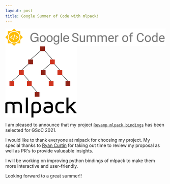 ```yaml
---
layout: post
title: Google Summer of Code with mlpack!
---
```


<img align = "center" src = "/assets/GSoC_logo.png">
<img align = "center" src = "/assets/mlpack_logo.png">


I am pleased to announce that my project [`Revamp mlpack bindings`](https://summerofcode.withgoogle.com/projects/#6422064107356160) has been selected for GSoC 2021.

I would like to thank everyone at mlpack for choosing my project. My special thanks to [Ryan Curtin](https://github.com/rcurtin) for taking out time to review my proposal as well as PR's to provide
valueable insights.

I will be working on improving python bindings of mlpack to make them more interactive and user-friendly.

Looking forward to a great summer!!
